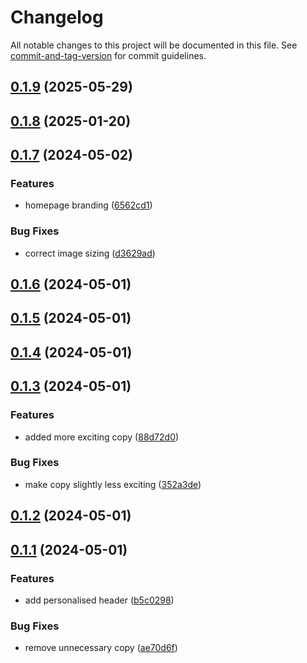 # Changelog

All notable changes to this project will be documented in this file. See [commit-and-tag-version](https://github.com/absolute-version/commit-and-tag-version) for commit guidelines.

## [0.1.9](https://github.com/DavidFlores24/github-actions-netlify/compare/v0.1.8...v0.1.9) (2025-05-29)

## [0.1.8](https://github.com/DavidFlores24/github-actions-netlify/compare/v0.2.1...v0.1.8) (2025-01-20)

## [0.1.7](https://github.com/DavidFlores24/github-actions-netlify/compare/v0.1.6...v0.1.7) (2024-05-02)


### Features

* homepage branding ([6562cd1](https://github.com/DavidFlores24/github-actions-netlify/commit/6562cd1e4bfd38614b8b64f4bcbb0b9111151f27))


### Bug Fixes

* correct image sizing ([d3629ad](https://github.com/DavidFlores24/github-actions-netlify/commit/d3629ad6e27d42d9f170aa9875c0cce562f0fb5f))

## [0.1.6](https://github.com/DavidFlores24/github-actions-netlify/compare/v0.1.5...v0.1.6) (2024-05-01)

## [0.1.5](https://github.com/DavidFlores24/github-actions-netlify/compare/v0.1.4...v0.1.5) (2024-05-01)

## [0.1.4](https://github.com/DavidFlores24/github-actions-netlify/compare/v0.1.3...v0.1.4) (2024-05-01)

## [0.1.3](https://github.com/DavidFlores24/github-actions-netlify/compare/v0.1.2...v0.1.3) (2024-05-01)


### Features

* added more exciting copy ([88d72d0](https://github.com/DavidFlores24/github-actions-netlify/commit/88d72d056c80a9572a1e8842264cdcc8656e3539))


### Bug Fixes

* make copy slightly less exciting ([352a3de](https://github.com/DavidFlores24/github-actions-netlify/commit/352a3ded59888ba339663dace44fc1608a027bbb))

## [0.1.2](https://github.com/DavidFlores24/github-actions-netlify/compare/v0.1.1...v0.1.2) (2024-05-01)

## [0.1.1](https://github.com/DavidFlores24/github-actions-netlify/compare/v0.2.0...v0.1.1) (2024-05-01)


### Features

* add personalised header ([b5c0298](https://github.com/DavidFlores24/github-actions-netlify/commit/b5c02981549bda0f1f5e9f1f1131946ce233eeca))


### Bug Fixes

* remove unnecessary copy ([ae70d6f](https://github.com/DavidFlores24/github-actions-netlify/commit/ae70d6ff027df342e9fb391d8c686a280ddd0ab5))
